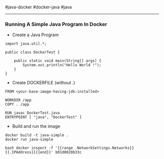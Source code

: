#java-docker #docker-java #java 
***
### Running A Simple Java Program In Docker
- Create a Java Program
```
import java.util.*;

public class DockerTest {
    
    public static void main(String[] args) {
        System.out.println("Hello World !");    
    }
}
```
- Create DOCKERFILE (without .)
```
FROM <your-base-image-having-jdk-installed>

WORKDIR /app
COPY . /app

RUN javac DockerTest.java
ENTRYPOINT [ "java", "DockerTest" ]
```
- Build and run the image
```
docker build -t java-simple .
docker run java-simple
```

```
bash docker inspect -f '{{range .NetworkSettings.Networks}}{{.IPAddress}}{{end}}' b01d8028b33c
```